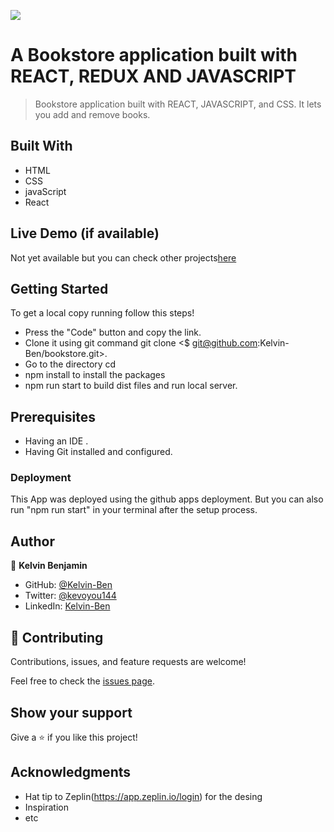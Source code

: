 ![](https://img.shields.io/badge/Microverse-blueviolet)

# A Bookstore application built with REACT, REDUX AND JAVASCRIPT
> Bookstore application built with REACT, JAVASCRIPT, and CSS. It lets you add and remove books.

## Built With

- HTML
- CSS
- javaScript
- React

## Live Demo (if available)

Not yet available but you can check other projects[here](https://github.com/Kelvin-Ben)


## Getting Started

To get a local copy running follow this steps!

- Press the "Code" button and copy the link.
- Clone it using git command git clone <$ git@github.com:Kelvin-Ben/bookstore.git>.
- Go to the directory cd <bookstore>
- npm install to install the packages
- npm run start to build dist files and run local server.


## Prerequisites

- Having an IDE .
- Having Git installed and configured.

### Deployment

This App was deployed using the github apps deployment. But you can also run "npm run start" in your terminal after the setup process.

## Author

👤 **Kelvin Benjamin**

- GitHub: [@Kelvin-Ben](https://github.com/Kelvin-Ben)
- Twitter: [@kevoyou144](https://twitter.com/kevoyout144)
- LinkedIn: [Kelvin-Ben](https://www.linkedin.com/in/kelvin-ben-323043173/)


## 🤝 Contributing

Contributions, issues, and feature requests are welcome!

Feel free to check the [issues page](../../issues/).

## Show your support

Give a ⭐️ if you like this project!

## Acknowledgments

- Hat tip to Zeplin(https://app.zeplin.io/login) for the desing
- Inspiration
- etc
